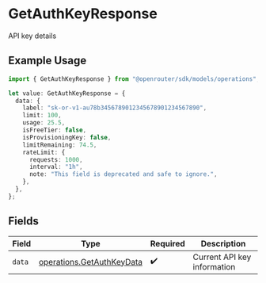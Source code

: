 # GetAuthKeyResponse

API key details

## Example Usage

```typescript
import { GetAuthKeyResponse } from "@openrouter/sdk/models/operations";

let value: GetAuthKeyResponse = {
  data: {
    label: "sk-or-v1-au78b3456789012345678901234567890",
    limit: 100,
    usage: 25.5,
    isFreeTier: false,
    isProvisioningKey: false,
    limitRemaining: 74.5,
    rateLimit: {
      requests: 1000,
      interval: "1h",
      note: "This field is deprecated and safe to ignore.",
    },
  },
};
```

## Fields

| Field                                                                  | Type                                                                   | Required                                                               | Description                                                            |
| ---------------------------------------------------------------------- | ---------------------------------------------------------------------- | ---------------------------------------------------------------------- | ---------------------------------------------------------------------- |
| `data`                                                                 | [operations.GetAuthKeyData](../../models/operations/getauthkeydata.md) | :heavy_check_mark:                                                     | Current API key information                                            |